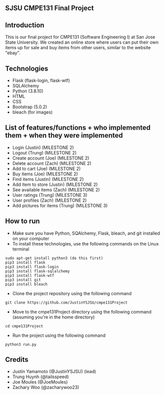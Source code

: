 ## SJSU CMPE131 Final Project

## Introduction
This is our final project for CMPE131 (Software Engineering I) at
San Jose State University. We created an online store where users 
can put their own items up for sale and buy items from other users, similar 
to the website "ebay". 

## Technologies
- Flask (flask-login, flask-wtf)
- SQLAlchemy
- Python (3.8.10)
- HTML
- CSS
- Bootstrap (5.0.2)
- bleach (for images)

## List of features/functions + who implemented them + when they were implemented
- Login (Justin) (MILESTONE 2)
- Logout (Trung) (MILESTONE 2)
- Create account (Joe) (MILESTONE 2)
- Delete account (Zach) (MILESTONE 2)
- Add to cart (Joe) (MILESTONE 2)
- Buy items (Joe) (MILESTONE 2)
- Find items (Justin) (MILESTONE 2)
- Add item to store (Justin) (MILESTONE 2)
- See available items (Zach) (MILESTONE 2)
- User ratings (Trung) (MILESTONE 3)
- User profiles (Zach) (MILESTONE 2)
- Add pictures for items (Trung) (MILESTONE 3)

## How to run
- Make sure you have Python, SQAlchemy, Flask, bleach, and git installed on your computer
- To install these technologies, use the following commands on the Linux terminal
```
sudo apt-get install python3 (do this first)
pip3 install flask
pip3 install flask-login
pip3 install flask-sqlalchemy
pip3 install flask-wtf
pip3 install git
pip3 install bleach
```
- Clone the project repository using the following command
```
git clone https://github.com/JustinYSJSU/cmpe131Project
```
- Move to the cmpe131Project directory using the following command (assuming you're in the home directory)
```
cd cmpe131Project
```
- Run the project using the following command
```
python3 run.py
```

## Credits
- Justin Yamamoto (@JustinYSJSU) (lead)
- Trung Huynh (@tailsspeed)
- Joe Moules (@JoeMoules)
- Zachary Woo (@zacharywoo23)

